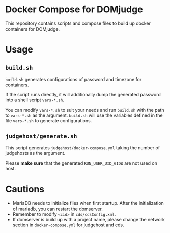 # Docker Compose for DOMjudge

This repository contains scripts and compose files to build up docker containers for DOMjudge.


# Usage

## `build.sh`

`build.sh` generates configurations of password and timezone for containers.

If the script runs directly, it will additionally dump the generated password into a shell script `vars-*.sh`.

You can modify `vars-*.sh` to suit your needs and run `build.sh` with the path to `vars-*.sh` as the argument.
`build.sh` will use the variables defined in the file `vars-*.sh` to generate configurations.

## `judgehost/generate.sh`

This script generates `judgehost/docker-compose.yml` taking the number of judgehosts as the argument.

Please **make sure** that the generated `RUN_USER_UID_GID`s are not used on host.


# Cautions

- MariaDB needs to initialize files when first startup. After the initialization of mariadb, you can restart the domserver.
- Remember to modify `<cid>` in `cds/cdsConfig.xml`.
- If domserver is build up with a project name, please change the network section in `docker-compose.yml` for judgehost and cds.

